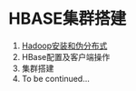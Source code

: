 # HBASE集群搭建
1. [Hadoop安装和伪分布式](https://github.com/xiaoFine/hbase-/blob/master/Hadoop%E5%AE%89%E8%A3%85.md)
2. HBase配置及客户端操作 
3. 集群搭建
4. To be continued...
